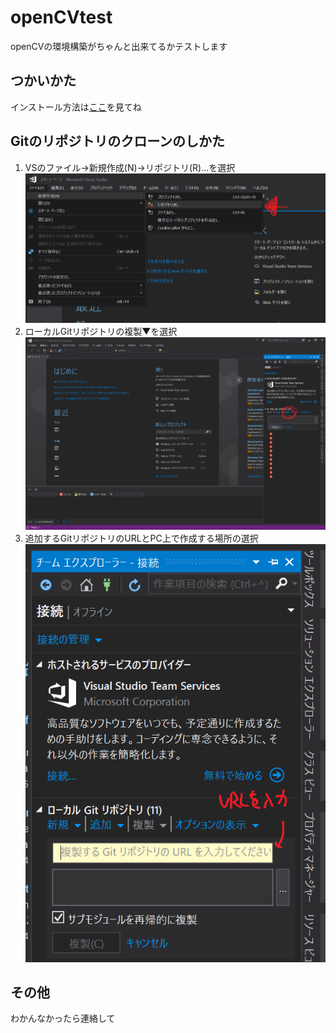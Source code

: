 # openCVtest
openCVの環境構築がちゃんと出来てるかテストします  
  
## つかいかた
インストール方法は[ここ](https://github.com/akira-kumashiro/KinectViewerGit)を見てね  
## Gitのリポジトリのクローンのしかた  
1. VSのファイル→新規作成(N)→リポジトリ(R)...を選択  
![リポジトリの新規作成](/images/img1.png)  
2. ローカルGitリポジトリの複製▼を選択  
![リポジトリの複製](/images/img2.png)  
3. 追加するGitリポジトリのURLとPC上で作成する場所の選択  
![リポジトリの場所を入力](/images/img3.png)  
  
## その他 
わかんなかったら連絡して  
